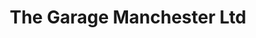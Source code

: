 ---
title: "The Garage Manchester Ltd"
url: /ashton-under-lyne/the-garage-manchester-ltd/
shop: car repair
---